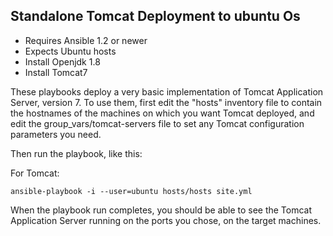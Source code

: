 ## Standalone Tomcat Deployment to ubuntu Os

- Requires Ansible 1.2 or newer
- Expects Ubuntu hosts
- Install Openjdk 1.8
- Install Tomcat7

These playbooks deploy a very basic implementation of Tomcat Application Server,
version 7. To use them, first edit the "hosts" inventory file to contain the
hostnames of the machines on which you want Tomcat deployed, and edit the
group_vars/tomcat-servers file to set any Tomcat configuration parameters you need.

Then run the playbook, like this:

For Tomcat:

	ansible-playbook -i --user=ubuntu hosts/hosts site.yml
	
When the playbook run completes, you should be able to see the Tomcat
Application Server running on the ports you chose, on the target machines.

